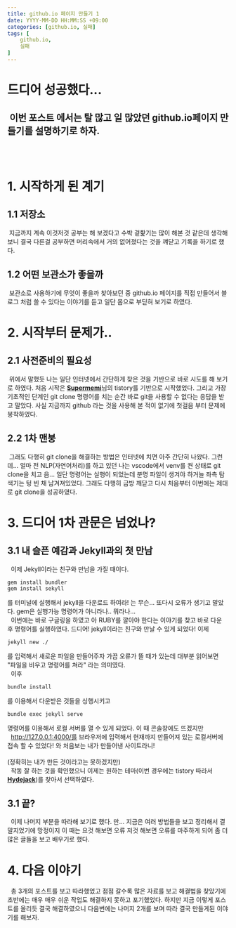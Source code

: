 ```yaml
---
title: github.io 페이지 만들기 1
date: YYYY-MM-DD HH:MM:SS +09:00
categories: [github.io, 실패]
tags: [
    github.io,
    실패
]
---
```



드디어 성공했다...
================

&nbsp;이번 포스트 에서는 탈 많고 일 많았던 github.io페이지 만들기를 설명하기로 하자. 
-----------
<br/>
<br/>

# 1. 시작하게 된 계기
## 1.1 저장소
&nbsp;지금까지 계속 이것저것 공부는 해 보겠다고 수박 겉핥기는 많이 해본 것 같은데 생각해 보니 결국 다른걸 공부하면 머리속에서 거의 없어졌다는 것을 꺠닫고 기록을 하기로 했다.
## 1.2 어떤 보관소가 좋을까
&nbsp;보관소로 사용하기에 무엇이 좋을까 찾아보던 중 github.io 페이지를 직접 만들어서 블로그 처럼 쓸 수 있다는 이야기를 듣고 일단 몸으로 부딛혀 보기로 하였다.
# 2. 시작부터 문제가..
## 2.1 사전준비의 필요성
&nbsp;위에서 말했듯 나는 일단 인터넷에서 간단하게 찾은 것을 기반으로 바로 시도를 해 보기로 하였다. 처음 시작은 [**Supermemi**](https://supermemi.tistory.com/entry/%EB%82%98%EB%A7%8C%EC%9D%98-%EB%B8%94%EB%A1%9C%EA%B7%B8-%EB%A7%8C%EB%93%A4%EA%B8%B0-Git-hub-blog-GitHubio)님의 tistory를 기반으로 시작했었다. 그리고 가장 기초적인 단계인 git clone 명령어를 치는 순간 바로 git을 사용할 수 없다는 응답을 받고 말았다. 사실 지금까지 github 라는 것을 사용해 본 적이 없기에 첫걸음 부터 문제에 봉착하였다.
## 2.2 1차 맨붕
&nbsp;그래도 다행히 git clone을 해결하는 방법은 인터넷에 치면 아주 간단히 나왔다. 그런데... 얼마 전 NLP(자연어처리)를 하고 있던 나는 vscode에서 venv를 켠 상태로 git clone을 치고 음... 일단 명령어는 실행이 되었는데 분명 파일이 생겨야 하거늘 좌측 탐색기는 텅 빈 채 남겨져있었다. 그래도 다행히 금방 깨닫고 다시 처음부터 이번에는 제대로 git clone을 성공하였다.
# 3. 드디어 1차 관문은 넘었나?
## 3.1 내 슬픈 예감과 Jekyll과의 첫 만남
&nbsp; 이제 Jekyll이라는 친구와 만남을 가질 때이다.
```shell
gem install bundler
gem install sekyll
```
를 터미널에 실행해서 jekyll을 다운로드 하여라! 는 무슨... 또다시 오류가 생기고 말았다.&nbsp;gem은 실행가능 명령어가 아니라나.. 뭐라나...<br/>
&nbsp; 이번에는 바로 구글링을 하였고 아 RUBY를 깔아야 한다는 이야기를 찾고 바로 다운 후 명령어를 실행하였다. 드디어! jekyll이라는 친구와 만날 수 있게 되었다!
이제 
```shell
jekyll new ./
```
를 입력해서 새로운 파일을 만들어주자 가끔 오류가 뜰 때가 있는데 대부분 읽어보면 "파일을 비우고 명령어를 쳐라" 라는 의미였다.
<br/>
&nbsp; 이후
```shell
bundle install 
```
를 이용해서 다운받은 것들을 싱행시키고
```shell
bundle exec jekyll serve
```
명령어를 이용해서 로컬 서버를 열 수 있게 되었다. 이 때 콘솔창에도 뜨겠지만 
<br/>&nbsp; http://127.0.0.1:4000/를 브라우저에 입력해서 현재까지 만들어져 있는 로컬서버에 접속 할 수 있었다! 와 처음보는 내가 만들어낸 사이트라니!<br/><br/>(정확히는 내가 만든 것이라고는 못하겠지만)
<br/>&nbsp; 작동 잘 하는 것을 확인했으니 이제는 원하는 테마(이번 경우에는 tistory 따라서 [**Hydejack**](https://hydejack.com/))를 찾아서 선택하였다.
## 3.1 끝?
&nbsp; 이제 나머지 부분을 따라해 보기로 했다. 만... 지금은 여러 방법들을 보고 정리해서 결말지었기에 망정이지 이 때는 요것 해보면 오류 저것 해보면 오류를 마주하게 되어 좀 더 많은 글들을 보고 배우기로 했다.
# 4. 다음 이야기
&nbsp; 총 3개의 포스트를 보고 따라했었고 점점 갈수록 많은 자료를 보고 해결법을 찾았기에 초반에는 매우 매우 쉬운 작업도 해결하지 못하고 포기했었다. 하지만 지금 이렇게 포스트를 올리듯 결국 해결하였으니 다음번에는 나머지 2개를 보며 따라 결국 만들게된 이야기를 해보자.